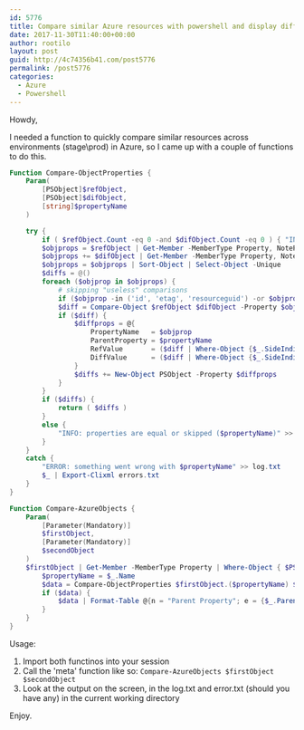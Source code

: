 ```yaml
---
id: 5776
title: Compare similar Azure resources with powershell and display difference
date: 2017-11-30T11:40:00+00:00
author: rootilo
layout: post
guid: http://4c74356b41.com/post5776
permalink: /post5776
categories:
  - Azure
  - Powershell
---
```


Howdy,

I needed a function to quickly compare similar resources across environments (stage\prod) in Azure, so I came up with a couple of functions to do this.

```powershell
Function Compare-ObjectProperties {
    Param(
        [PSObject]$refObject,
        [PSObject]$difObject,
        [string]$propertyName
    )

    try {
        if ( $refObject.Count -eq 0 -and $difObject.Count -eq 0 ) { "INFO: Nothing to compare, both properties are null ($propertyName)" >> log.txt; return }
        $objprops = $refObject | Get-Member -MemberType Property, NoteProperty -ErrorAction SilentlyContinue | ForEach-Object Name
        $objprops += $difObject | Get-Member -MemberType Property, NoteProperty -ErrorAction SilentlyContinue | ForEach-Object Name
        $objprops = $objprops | Sort-Object | Select-Object -Unique
        $diffs = @()
        foreach ($objprop in $objprops) {
            # skipping "useless" comparisons
            if ($objprop -in ('id', 'etag', 'resourceguid') -or $objprop -like '*text') { continue }
            $diff = Compare-Object $refObject $difObject -Property $objprop
            if ($diff) {            
                $diffprops = @{
                    PropertyName   = $objprop
                    ParentProperty = $propertyName
                    RefValue       = ($diff | Where-Object {$_.SideIndicator -eq '<='} | ForEach-Object $($objprop))
                    DiffValue      = ($diff | Where-Object {$_.SideIndicator -eq '=>'} | ForEach-Object $($objprop))
                }
                $diffs += New-Object PSObject -Property $diffprops
            }        
        }
        if ($diffs) { 
            return ( $diffs )
        }
        else {
            "INFO: properties are equal or skipped ($propertyName)" >> log.txt 
        }
    }
    catch {
        "ERROR: something went wrong with $propertyName" >> log.txt
        $_ | Export-Clixml errors.txt
    }
}

Function Compare-AzureObjects {
    Param(
        [Parameter(Mandatory)]
        $firstObject,
        [Parameter(Mandatory)]
        $secondObject
    )
    $firstObject | Get-Member -MemberType Property | Where-Object { $PSItem.Name -notlike '*text' } | ForEach-Object {
        $propertyName = $_.Name
        $data = Compare-ObjectProperties $firstObject.($propertyName) $secondObject.($propertyName) $propertyName
        if ($data) {
            $data | Format-Table @{n = "Parent Property"; e = {$_.ParentProperty}}, @{n = "Child Property"; e = {$_.PropertyName}}, @{n = $firstObject.Name; e = {$_.RefValue}}, @{n = $secondObject.Name; e = {$_.DiffValue}} -Wrap
        }
    }
}
```

Usage:

1. Import both functinos into your session
2. Call the 'meta' function like so: `Compare-AzureObjects $firstObject $secondObject`
3. Look at the output on the screen, in the log.txt and error.txt (should you have any) in the current working directory

Enjoy.

